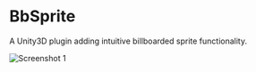 # BbSprite
A Unity3D plugin adding intuitive billboarded sprite functionality.

![Screenshot 1](screenshot01.gif)
